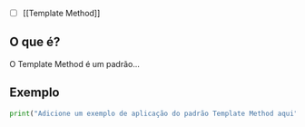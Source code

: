 
- [ ] [[Template Method]]
## O que é?
O Template Method é um padrão...

## Exemplo
```python
print("Adicione um exemplo de aplicação do padrão Template Method aqui")
```